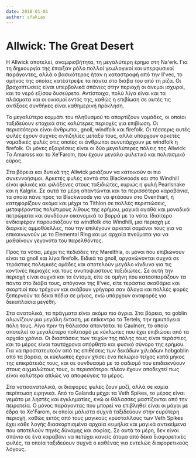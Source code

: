 ```yaml
---
date: 2018-01-01
author: sfakias
---
```

# Allwick: The Great Desert

Η Allwick αποτελεί, αναμφισβήτητα, τη μεγαλύτερη έρημο στη Na'erk. Για τη
δημιουργία της έπαιξαν ρόλο πολλοί γεωλογικοί και υπερφυσικοί παράγοντες, αλλά
ο βασικότερος ήταν η καταστροφή από την Il'vec, το σμήνος της οποίας
κατέστρεψε τα πάντα στο διάβα του από τη ρίζα. Οι βροχοπτώσεις είναι
υπερβολικά σπάνιες στην περιοχή οι άνεμοι ισχυροί, και το νερό εξίσου
δυσεύρετο. Αντίστοιχα, πολύ λίγα είναι και τα πλάσματα και οι οικισμοί εντός
της, καθώς η επιβίωση σε αυτές τις αντίξοες συνθήκες είναι καθημερινή
πρόκληση.



Το μεγαλύτερο κομμάτι του πληθυσμού το απαρτίζουν νομάδες, οι οποίοι
ταξιδεύουν εποχικά στις καλύτερες περιοχές για επιβίωση. Οι περισσότεροι είναι
άνθρωποι, gnoll, windfolk και firefolk. Οι τέσσερις αυτές φυλές έχουν συχνές
αντιζηλίες μεταξύ τους, αλλά υπάρχουν αρκετές νομαδικές φυλές στις οποίες οι
άνθρωποι συνυπάρχουν με windfolk η firefolk. Οι μόνες εξαιρέσεις είναι οι δύο
μεγαλύτερες πόλεις της Allwick: Το Amaross και το Xe'Farom, που έχουν μεγάλο
φυλετικό και πολιτισμικό εύρος.



Στα βόρεια και δυτικά της Allwick μοιάζουν να κατοικούν οι πιο συνεννοήσιμοι.
Αρκετές φυλές κοντά στα Blackwoods και στο Windhill είναι φιλικές και
φιλόξενες στους ταξιδιώτες, κυριώς η φυλή Pearlsnake και η Kalgrix. Σε αυτά τα
μέρη απαντώνται και τα περισσότερα καραβάνια, τα οποία πάνε προς τα Blackwoods
για να φτάσουν στο Oventhart, ή κατηφορίζουν ακόμα και μέχρι το Tithlon σε
πολλές περιπτώσεις, μεταφέροντας πολύτιμους λίθους της ερήμου, μαγικά αγαθά
και μοναδικά πετρώματα και συνδέουν οικονομικά το βορρά με το νότο. Ιδιαίτερο
ενδιαφέρον παρουσιάζουν τα windfolk στο Windhill, μια περιοχή με διαρκείς
αμμοθύελλες, που την επιλέγουν αρκετοί σαμάνοι τους για να επικοινωνούν με το
Elemental Ring και με αρχαία πνεύματα για να μαθαίνουν γεγονότα του
παρελθόντος.



Προς τα νότια, μέχρι τις πεδιάδες της Marelthia, οι μόνοι που επιβιώνουν είναι
τα gnoll και λίγα firefolk. Ειδικά τα gnoll, οργανώνονται συχνά σε τεράστιες
πολεμικές ομάδες και αποτελούν μεγάλο κίνδυνο για τις κοντινές περιοχές και
τους ανυποψίαστους ταξιδιώτες. Σε αυτή την περιοχή είναι συχνά και τα έντομα,
είτε σε σμήνη που κατασπαράζουν τα πάντα στο διάβα τους, απόγονοι της Il'vec,
είτε τεράστια σκαθάρια και σκορπιοί που τρέχουν και σκάβουν γρήγορα σαν άλογα
και πολλές φορές ξεπερνούν τα δέκα πόδια σε μήκος, ενώ υπάρχουν αναφορές για
δεκαπλάσια μεγέθη.



Στα ανατολικά, τα πράγματα είναι ακόμα πιο άγρια. Στα βόρεια, τα goblin
αλωνίζουν μια μεγάλη έκταση, με επίκεντρο το Tertels, την ημιυπόγεια πόλη
τους. Λίγο πριν τη θάλασσα απαντάται το Caulnorr, το οποίο αποτελεί το
μεγαλύτερο πολιτισμό με κύκλωπες που έχει επιβιώσει από τα αρχαία χρόνια. Οι
διαστάσεις των τειχών της πόλης τους είναι τεράστιες, και το μέρος είναι
ταυτόχρονα απόρθητο και φυσικό σύνορο της ερήμου. Για να προστατευτούν από τις
επιθέσεις των δεκάδων χιλιάδων hobgoblin από τα βόρεια, οι κύκλωπες έχουν
χτίσει ένα πελώριο τείχος κατά μήκος της επικράτειάς τους, και σε συνδυασμό με
το σαδισμό που επιδεικνύουν στους αιχμαλώτους τους, οι περισσότεροι πλέον
έχουν αποδεχτεί πως είναι καλύτερα απλώς να αποφεύγεις το μέρος.



Στα νοτιοανατολικά, οι διάφορες φυλές ζουν μαζί, αλλά σε καμία περίπτωση
ειρηνικά. Από το Galandu μέχρι τα Veth Spikes, το μέρος είναι γεμάτο με ληστές
και εγκληματίες, ενώ οι θάλασσες μαστίζονται από την πειρατεία. Ο μόνος
παράγοντας που μπορεί να επιβληθεί είναι οι μάγοι με έδρα το Xe'Farom, οι
οποίοι μάλιστα συχνά ταξιδεύουν στην ευρύτερη περιοχή, καθώς εκτός από τους
μαγικούς κρύσταλλους των Veth Spikes έχει κάθε λογής διασκορπισμένα αρχαία
κειμήλια και μαγικά αντικείμενα που αποτελούν πηγές δύναμης και σοφίας. Σε
αυτά τα μέρη, δεν είναι σπάνιο σε ένα καραβάνι να πετύχει κανείς άτομα από
δέκα διαφορετικές φυλές, τα οποία ταξιδεύουν συχνά ο καθένας για εντελώς
διαφορετικούς λόγους.



